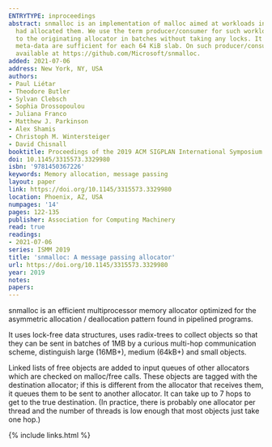 ```yaml
---
ENTRYTYPE: inproceedings
abstract: snmalloc is an implementation of malloc aimed at workloads in which objects are typically deallocated by a different thread than the one that
  had allocated them. We use the term producer/consumer for such workloads. snmalloc uses a novel message passing scheme which returns deallocated objects
  to the originating allocator in batches without taking any locks. It also uses a novel bump pointer-free list data structure with which just 64-bits of
  meta-data are sufficient for each 64 KiB slab. On such producer/consumer benchmarks our approach performs better than existing allocators. Snmalloc is
  available at https://github.com/Microsoft/snmalloc.
added: 2021-07-06
address: New York, NY, USA
authors:
- Paul Liétar
- Theodore Butler
- Sylvan Clebsch
- Sophia Drossopoulou
- Juliana Franco
- Matthew J. Parkinson
- Alex Shamis
- Christoph M. Wintersteiger
- David Chisnall
booktitle: Proceedings of the 2019 ACM SIGPLAN International Symposium on Memory Management
doi: 10.1145/3315573.3329980
isbn: '9781450367226'
keywords: Memory allocation, message passing
layout: paper
link: https://doi.org/10.1145/3315573.3329980
location: Phoenix, AZ, USA
numpages: '14'
pages: 122-135
publisher: Association for Computing Machinery
read: true
readings:
- 2021-07-06
series: ISMM 2019
title: 'snmalloc: A message passing allocator'
url: https://doi.org/10.1145/3315573.3329980
year: 2019
notes:
papers:
---
```


snmalloc is an efficient multiprocessor memory allocator optimized
for the asymmetric allocation / deallocation pattern found in
pipelined programs.

It uses lock-free data structures,
uses radix-trees to collect
objects so that they can be sent in batches of 1MB by a curious
multi-hop communication scheme,
distinguish large (16MB+), medium (64kB+) and small objects.

Linked lists of free objects are added to input queues of other allocators
which are checked on malloc/free calls.
These objects are tagged with the destination allocator; if this is 
different from the allocator that receives them, it queues them
to be sent to another allocator. It can take up to 7 hops to get to the
true destination.
(In practice, there is probably one allocator per thread and the number
of threads is low enough that most objects just take one hop.)


{% include links.html %}
